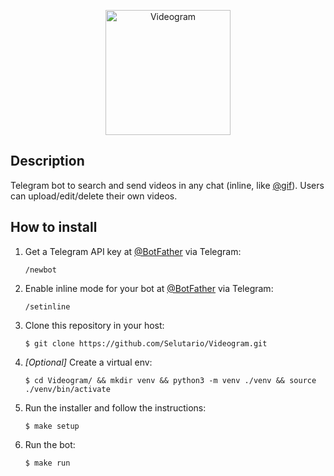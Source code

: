<p align="center">
  <img src="https://user-images.githubusercontent.com/23361101/156668909-02ef8410-d8ed-4fac-b354-75facb9f84d0.png" alt="Videogram" height="200"/>
</p>


## Description
Telegram bot to search and send videos in any chat (inline, like [@gif](https://telegram.me/gif)). Users can upload/edit/delete their own videos.

## How to install
1. Get a Telegram API key at [@BotFather](https://t.me/botfather) via Telegram:
   ```
   /newbot
   ```
2. Enable inline mode for your bot at [@BotFather](https://t.me/botfather) via Telegram:
   ```
   /setinline
   ```
3. Clone this repository in your host:
   ```
   $ git clone https://github.com/Selutario/Videogram.git
   ```
4. *[Optional]* Create a virtual env:
   ```
   $ cd Videogram/ && mkdir venv && python3 -m venv ./venv && source ./venv/bin/activate
   ```
5. Run the installer and follow the instructions:
   ```
   $ make setup
   ```
6. Run the bot:
   ```
   $ make run
   ```
